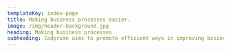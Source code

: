 ```yaml
---
templateKey: index-page
title: Making business processes easier.
image: /img/header-background.jpg
heading: Making business processes
subheading: Cadprime aims to promote efficient ways in improving business operations through technological advancement and intuitive design.
---
```

